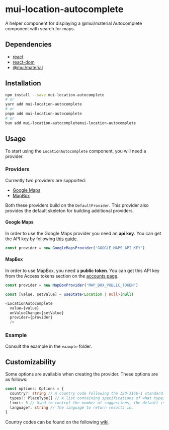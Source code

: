 
# mui-location-autocomplete

A helper component for displaying a @mui/material Autocomplete component with search for maps.

## Dependencies

* [react](https://www.npmjs.com/package/react)
* [react-dom](https://www.npmjs.com/package/react-dom)
* [@mui/material](https://www.npmjs.com/package/@mui/material)

## Installation

```bash
npm install --save mui-location-autocomplete
# or
yarn add mui-location-autocomplete
# or
pnpm add mui-location-autocomplete
# or
bun add mui-location-autocompletemui-location-autocomplete
```

## Usage

To start using the `LocationAutocomplete` component, you will need a provider.

### Providers

Currently two providers are supported:

* [Google Maps](https://maps.google.com)
* [MapBox](https://mapbox.com)

Both these providers build on the `DefaultProvider`. This provider also provides the default skeleton for building additional providers.

#### Google Maps

In order to use the Google Maps provider you need an **api key**. You can get the API key by following [this guide](https://developers.google.com/maps/documentation/places/web-service/get-api-key#creating-api-keys).

```typescript
const provider = new GoogleMapsProvider('GOOGLE_MAPS_API_KEY')
```

#### MapBox

In order to use MapBox, you need a **public token**. You can get this API key from the Access tokens section on the [accounts page](https://account.mapbox.com/).

```typescript
const provider = new MapBoxProvider('MAP_BOX_PUBLIC_TOKEN')
```


```typescript
const [value, setValue] = useState<Location | null>(null)

<LocationAutocomplete
  value={value}
  onValueChange={setValue}
  provider={provider}
  />
```

### Example

Consult the example in the `example` folder.

## Customizability

Some options are available when creating the provider. These options are as follows:

```typescript
const options: Options = {
  country?: string // A country code following the ISO-3166-1 standard.
  types?: PlaceType[] // A list containing specifications of what types if preffered from the provider.
  limit: 5 // Used to control the number of suggestions, the default is 5. This might impact billing.
  language?: string // The language to return results in.
}
```

Country codes can be found on the following [wiki](https://en.wikipedia.org/wiki/ISO_3166-1_alpha-2).
